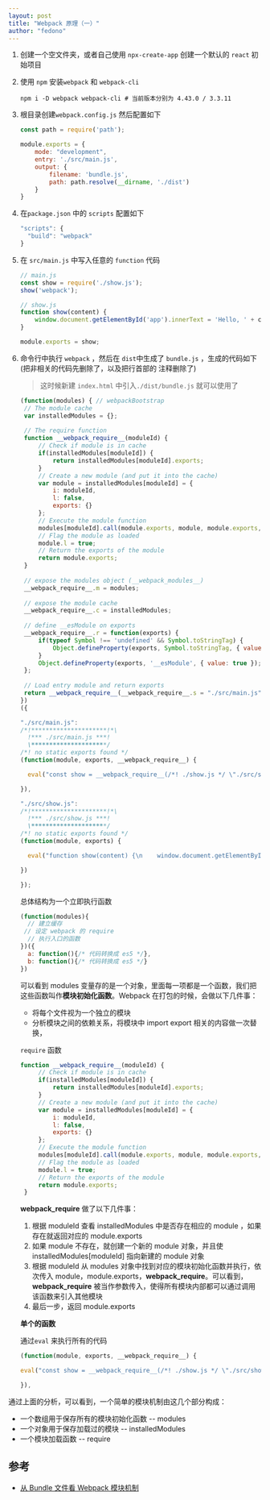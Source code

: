 ```yaml
---
layout: post 
title: "Webpack 原理（一）" 
author: "fedono"
---
```


1. 创建一个空文件夹，或者自己使用 `npx-create-app` 创建一个默认的 `react` 初始项目

2. 使用 `npm` 安装`webpack` 和 `webpack-cli` 

   ```shell
   npm i -D webpack webpack-cli # 当前版本分别为 4.43.0 / 3.3.11
   ```

3. 根目录创建`webpack.config.js` 然后配置如下

   ```js
   const path = require('path');
   
   module.exports = {
       mode: "development",
       entry: './src/main.js',
       output: {
           filename: 'bundle.js',
           path: path.resolve(__dirname, './dist')
       }
   }
   ```

4. 在`package.json` 中的 `scripts` 配置如下

   ```js
   "scripts": {
     "build": "webpack"
   }
   ```

5. 在 `src/main.js`  中写入任意的 `function` 代码

   ```js
   // main.js
   const show = require('./show.js');
   show('webpack');
   
   // show.js
   function show(content) {
       window.document.getElementById('app').innerText = 'Hello, ' + content;
   }
   
   module.exports = show;
   ```

6. 命令行中执行 `webpack` ，然后在 `dist`中生成了 `bundle.js` ，生成的代码如下(把非相关的代码先删除了，以及把行首部的 注释删除了)

   > 这时候新建 `index.html` 中引入`./dist/bundle.js` 就可以使用了

   ```js
   (function(modules) { // webpackBootstrap
   	// The module cache
   	var installedModules = {};
     
   	// The require function
   	function __webpack_require__(moduleId) {
   		// Check if module is in cache
   		if(installedModules[moduleId]) {
   			return installedModules[moduleId].exports;
   		}
   		// Create a new module (and put it into the cache)
   		var module = installedModules[moduleId] = {
   			i: moduleId,
   			l: false,
   			exports: {}
   		};
   		// Execute the module function
   		modules[moduleId].call(module.exports, module, module.exports, __webpack_require__);
   		// Flag the module as loaded
   		module.l = true;
   		// Return the exports of the module
   		return module.exports;
   	}
     
   	// expose the modules object (__webpack_modules__)
   	__webpack_require__.m = modules;
     
   	// expose the module cache
   	__webpack_require__.c = installedModules;
     
   	// define __esModule on exports
   	__webpack_require__.r = function(exports) {
   		if(typeof Symbol !== 'undefined' && Symbol.toStringTag) {
   			Object.defineProperty(exports, Symbol.toStringTag, { value: 'Module' });
   		}
   		Object.defineProperty(exports, '__esModule', { value: true });
   	};
     
   	// Load entry module and return exports
   	return __webpack_require__(__webpack_require__.s = "./src/main.js");
   })
   ({
   
   "./src/main.js":
   /*!*********************!*\
     !*** ./src/main.js ***!
     \*********************/
   /*! no static exports found */
   (function(module, exports, __webpack_require__) {
   
     eval("const show = __webpack_require__(/*! ./show.js */ \"./src/show.js\");\nshow('webpack');\n\n\n//# sourceURL=webpack:///./src/main.js?");
   
   }),
   
   "./src/show.js":
   /*!*********************!*\
     !*** ./src/show.js ***!
     \*********************/
   /*! no static exports found */
   (function(module, exports) {
   
     eval("function show(content) {\n    window.document.getElementById('app').innerText = 'Hello, ' + content;\n}\n\nmodule.exports = show;\n\n\n//# sourceURL=webpack:///./src/show.js?");
   
   })
   
   });
   
   ```

   总体结构为一个立即执行函数

   ```js
   (function(modules){
     // 建立缓存
   	// 设定 webpack 的 require
     // 执行入口的函数
   })({
     a: function(){/* 代码转换成 es5 */}, 
     b: function(){/* 代码转换成 es5 */}
   })
   ```

   可以看到 modules 变量存的是一个对象，里面每一项都是一个函数，我们把这些函数叫作**模块初始化函数**。Webpack 在打包的时候，会做以下几件事：

   - 将每个文件视为一个独立的模块
   - 分析模块之间的依赖关系，将模块中 import export 相关的内容做一次替换，

   `require` 函数

   ```js
   function __webpack_require__(moduleId) {
   		// Check if module is in cache
   		if(installedModules[moduleId]) {
   			return installedModules[moduleId].exports;
   		}
   		// Create a new module (and put it into the cache)
   		var module = installedModules[moduleId] = {
   			i: moduleId,
   			l: false,
   			exports: {}
   		};
   		// Execute the module function
   		modules[moduleId].call(module.exports, module, module.exports, __webpack_require__);
   		// Flag the module as loaded
   		module.l = true;
   		// Return the exports of the module
   		return module.exports;
   	}
   ```

   __webpack_require__ 做了以下几件事：

   1. 根据 moduleId 查看 installedModules 中是否存在相应的 module ，如果存在就返回对应的 module.exports
   2. 如果 module 不存在，就创建一个新的 module 对象，并且使 installedModules[moduleId] 指向新建的 module 对象
   3. 根据 moduleId 从 modules 对象中找到对应的模块初始化函数并执行，依次传入 module，module.exports，__webpack_require__。可以看到，__webpack_require__ 被当作参数传入，使得所有模块内部都可以通过调用该函数来引入其他模块
   4. 最后一步，返回 module.exports

   **单个的函数** 

   通过`eval`  来执行所有的代码

   ```js
   (function(module, exports, __webpack_require__) {
   
   eval("const show = __webpack_require__(/*! ./show.js */ \"./src/show.js\");\nshow('webpack');\n\n\n//# sourceURL=webpack:///./src/main.js?");
   
   }),
   ```

通过上面的分析，可以看到，一个简单的模块机制由这几个部分构成：

- 一个数组用于保存所有的模块初始化函数 -- modules
- 一个对象用于保存加载过的模块 -- installedModules
- 一个模块加载函数 -- require



## 参考

- [从 Bundle 文件看 Webpack 模块机制](https://zhuanlan.zhihu.com/p/25954788)

